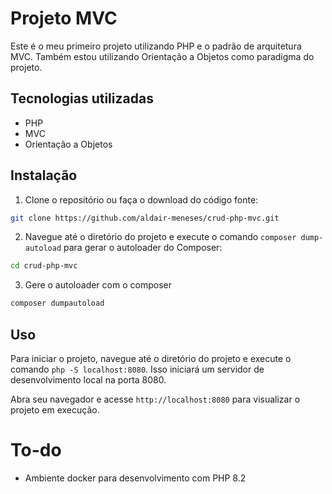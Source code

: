 # Projeto MVC

Este é o meu primeiro projeto utilizando PHP e o padrão de arquitetura MVC. Também estou utilizando Orientação a Objetos como paradigma do projeto.

## Tecnologias utilizadas
- PHP
- MVC
- Orientação a Objetos

## Instalação

1. Clone o repositório ou faça o download do código fonte:
```bash
git clone https://github.com/aldair-meneses/crud-php-mvc.git
``` 
2. Navegue até o diretório do projeto e execute o comando `composer dump-autoload` para gerar o autoloader do Composer:
```bash
cd crud-php-mvc
```

3. Gere o autoloader com o composer
```bash
composer dumpautoload
```

## Uso

Para iniciar o projeto, navegue até o diretório do projeto e execute o comando
 `php -S localhost:8080`. Isso iniciará um servidor de desenvolvimento local
  na porta 8080.

Abra seu navegador e acesse `http://localhost:8080` para visualizar o projeto
 em execução.

# To-do 

- Ambiente docker para desenvolvimento com PHP 8.2 
